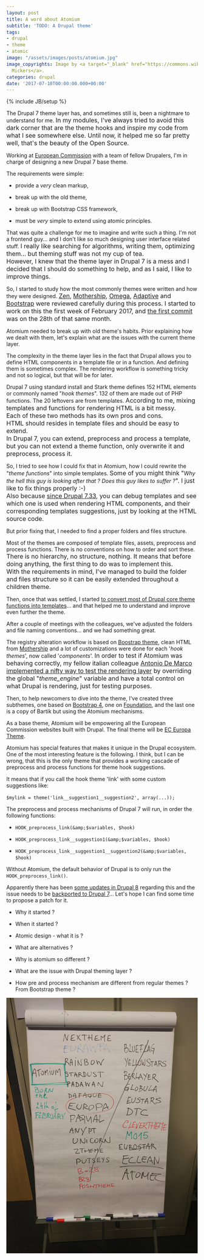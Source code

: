 ```yaml
---
layout: post
title: A word about Atomium
subtitle: 'TODO: A Drupal theme'
tags:
- drupal
- theme
- atomic
image: "/assets/images/posts/atomium.jpg"
image_copyrights: Image by <a target="_blank" href="https://commons.wikimedia.org/wiki/File:Atomium_Brussels_-_panoramio_(4).jpg">Niels
  Mickers</a>.
categories: drupal
date: '2017-07-10T00:00:00.000+00:00'
---
```



{% include JB/setup %}

The Drupal 7 theme layer has, and sometimes still is, been a nightmare to understand for me. <span style="font-size: 1rem;">In my modules, I've always tried to avoid this dark corner that are the theme hooks and inspire my code from what I see somewhere else.&nbsp;</span><span style="font-size: 1rem;">Until now, it helped me so far pretty well, that's the beauty of the Open Source.</span>

Working at [European Commission](https://www.drupal.org/european-commission) with a team of fellow Drupalers, I'm in charge of designing a new Drupal 7 base theme.

The requirements were simple:

* provide a *very* clean markup,

* break up with the old theme,

* break up with Bootstrap CSS framework,

* must be *very* simple to extend using atomic principles.

That was quite a challenge for me to imagine and write such a thing. I'm not a frontend guy... and I don't like so much designing user interface related stuff.
<span style="font-size: 1rem;">I really like searching for algorithms, writing them, optimizing them... but theming stuff was not my cup of tea.<br></span><span style="font-size: 1rem;">However, I knew that the theme layer in Drupal 7 is a mess and I decided that I should do something to help, and as I said, I like to improve things.</span>

So, I started to study how the most commonly themes were written and how they were designed.
<a href="https://www.drupal.org/project/zen" style="font-size: 1rem; background-color: rgb(255, 255, 255);">Zen</a><span style="font-size: 1rem;">, </span><a href="https://www.drupal.org/project/mothership" style="font-size: 1rem; background-color: rgb(255, 255, 255);">Mothership</a><span style="font-size: 1rem;">, </span><a href="https://www.drupal.org/project/omega" style="font-size: 1rem; background-color: rgb(255, 255, 255);">Omega</a><span style="font-size: 1rem;">, </span><a href="https://www.drupal.org/project/adaptivetheme" style="font-size: 1rem; background-color: rgb(255, 255, 255);">Adaptive</a><span style="font-size: 1rem;"> and </span><a href="https://www.drupal.org/project/bootstrap" style="font-size: 1rem; background-color: rgb(255, 255, 255);">Bootstrap</a><span style="font-size: 1rem;"> were reviewed carefully during this process.&nbsp;</span><span style="font-size: 1rem;">I started to work on this the first week of February 2017, and </span><a href="http://cgit.drupalcode.org/atomium/commit/?id=8e957f2e266897e89300e1da66d906310c95f0cc" style="font-size: 1rem; background-color: rgb(255, 255, 255);">the first commit</a><span style="font-size: 1rem;"> was on the 28th of that same month.</span>

Atomium needed to break up with old theme's habits. Prior explaining how we dealt with them, let's explain what are the issues with the current theme layer.

The complexity in the theme layer lies in the fact that Drupal allows you to define HTML components in a template file or in a function. And defining them is sometimes complex. The rendering workflow is something tricky and not so logical, but that will be for later.

Drupal 7 using standard install and Stark theme defines 152 HTML elements or commonly named "*hook themes*". 132 of them are made out of PHP functions. The 20 leftovers are from templates.
<span style="font-size: 1rem;">According to me, mixing templates and functions for rendering HTML is a bit messy.<br>Each of these two methods has its own pros and cons.<br></span><span style="font-size: 1rem;">HTML should resides in template files and should be easy to extend.<br></span><span style="font-size: 1rem;">In Drupal 7, you can extend, preprocess and process a template, but you can not extend a theme function, only overwrite it and preprocess, process it.</span>

So, I tried to see how I could fix that in Atomium, how I could rewrite the "*theme functions*" into simple templates.
<span style="font-size: 1rem;">Some of you might think "</span>*Why the hell this guy is looking after that ? Does this guy likes to suffer ?*<span style="font-size: 1rem;">". I just like to fix things properly :-)<br></span><span style="font-size: 1rem;">Also because </span><a href="https://www.drupal.org/drupal-7.33-release-notes" style="font-size: 1rem; background-color: rgb(255, 255, 255);">since Drupal 7.33</a><span style="font-size: 1rem;">, you can debug templates and see which one is used when rendering HTML components, and their corresponding templates suggestions, just by looking at the HTML source code.</span>

But prior fixing that, I needed to find a proper folders and files structure.

Most of the themes are composed of template files, assets, preprocess and process functions. There is no conventions on how to order and sort these.
<span style="font-size: 1rem;">There is no hierarchy, no structure, nothing. It means that before doing anything, the first thing to do was to implement this.<br></span><span style="font-size: 1rem;">With the requirements in mind, I've managed to build the folder and files structure so it can be easily extended throughout a children theme.</span>

Then, once that was settled, I started [to convert most of Drupal core theme functions into templates](https://github.com/ec-europa/atomium/tree/7.x-1.x/atomium/templates)... and that helped me to understand and improve even further the theme.

After a couple of meetings with the colleagues, we've adjusted the folders and file naming conventions... and we had something great.

The registry alteration workflow is based on [Boostrap theme](https://drupal.org/project/bootstrap), clean HTML from [Mothership](https://drupal.org/project/mothership) and a lot of customizations were done for each '*hook themes*', now called '*components*'.
<span style="font-size: 1rem;">In order to test if Atomium was behaving correctly, my fellow italian colleague </span><a href="https://github.com/ademarco" style="font-size: 1rem; background-color: rgb(255, 255, 255);">Antonio De Marco</a><span style="font-size: 1rem;"> </span><a href="https://github.com/ec-europa/atomium/blob/7.x-1.x/tests/bootstrap.php" style="font-size: 1rem; background-color: rgb(255, 255, 255);">implemented a nifty way to test the rendering layer</a><span style="font-size: 1rem;"> by overriding the global "<i>theme_engine</i>" variable and have a total control on what Drupal is rendering, just for testing purposes.</span>

Then, to help newcomers to dive into the theme, I've created three subthemes, one based on [Bootstrap 4](https://v4-alpha.getbootstrap.com/), one on [Foundation](http://foundation.zurb.com/), and the last one is a copy of Bartik but using the Atomium mechanisms.

As a base theme, Atomium will be empowering all the European Commission websites built with Drupal. The final theme will be [EC Europa Theme](https://github.com/ec-europa/ec-europa-theme/tree/europa-atomium).

Atomium has special features that makes it unique in the Drupal ecosystem.
One of the most interesting feature is the following.
I think, but I can be wrong, that this is the only theme that provides a working cascade of preprocess and process functions for theme hook suggestions.

It means that if you call the hook theme 'link' with some custom suggestions like:

`$mylink = theme('link__suggestion1__suggestion2', array(...));`

The preprocess and process mechanisms of Drupal 7 will run, in order the following functions:

* `HOOK_preprocess_link(&amp;$variables, $hook)`

* `HOOK_preprocess_link__suggestion1(&amp;$variables, $hook)`

* `HOOK_preprocess_link__suggestion1__suggestion2(&amp;$variables, $hook)`

Without Atomium, the default behavior of Drupal is to only run the `HOOK_preprocess_link()`.

Apparently there has been [some updates in Drupal 8](https://www.drupal.org/node/939462) regarding this and the issue needs to be [backported to Drupal 7](https://www.drupal.org/node/2563445)... Let's hope I can find some time to propose a patch for it.

* Why it started ?

* When it started ?

* Atomic design - what it is ?

* What are alternatives ?

* Why is atomium so different ?

* What are the issue with Drupal theming layer ?

* How pre and process mechanism are different from regular themes ? From Bootstrap theme ?

<img src="/assets/images/posts/IMG_20170224_104603.jpg" class=" forestry--left" style="float: left;">